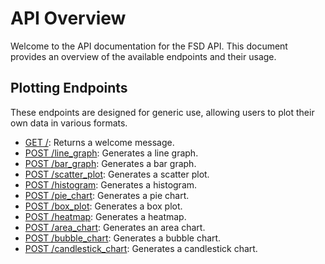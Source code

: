 # API Overview

Welcome to the API documentation for the FSD API. This document provides an overview of the available endpoints and their usage.

## Plotting Endpoints

These endpoints are designed for generic use, allowing users to plot their own data in various formats.

- [GET /](endpoints.md#get-): Returns a welcome message.
- [POST /line_graph](endpoints.md#post-line_graph): Generates a line graph.
- [POST /bar_graph](endpoints.md#post--bar_graph): Generates a bar graph.
- [POST /scatter_plot](endpoints.md#post--scatter_plot): Generates a scatter plot.
- [POST /histogram](endpoints.md#post--histogram): Generates a histogram.
- [POST /pie_chart](endpoints.md#post--pie_chart): Generates a pie chart.
- [POST /box_plot](endpoints.md#post--box_plot): Generates a box plot.
- [POST /heatmap](endpoints.md#post--heatmap): Generates a heatmap.
- [POST /area_chart](endpoints.md#post--area_chart): Generates an area chart.
- [POST /bubble_chart](endpoints.md#post--bubble_chart): Generates a bubble chart.
- [POST /candlestick_chart](endpoints.md#post--candlestick_chart): Generates a candlestick chart.